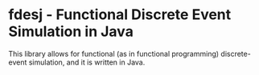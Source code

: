 # fdesj - Functional Discrete Event Simulation in Java

This library allows for functional (as in functional programming)
discrete-event simulation, and it is written in Java.
